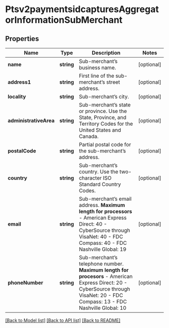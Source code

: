 # Ptsv2paymentsidcapturesAggregatorInformationSubMerchant

## Properties
Name | Type | Description | Notes
------------ | ------------- | ------------- | -------------
**name** | **string** | Sub-merchant’s business name. | [optional] 
**address1** | **string** | First line of the sub-merchant’s street address. | [optional] 
**locality** | **string** | Sub-merchant’s city. | [optional] 
**administrativeArea** | **string** | Sub-merchant’s state or province. Use the State, Province, and Territory Codes for the United States and Canada. | [optional] 
**postalCode** | **string** | Partial postal code for the sub-merchant’s address. | [optional] 
**country** | **string** | Sub-merchant’s country. Use the two-character ISO Standard Country Codes. | [optional] 
**email** | **string** | Sub-merchant’s email address.  **Maximum length for processors**   - American Express Direct: 40  - CyberSource through VisaNet: 40  - FDC Compass: 40  - FDC Nashville Global: 19 | [optional] 
**phoneNumber** | **string** | Sub-merchant’s telephone number.  **Maximum length for procesors**   - American Express Direct: 20  - CyberSource through VisaNet: 20  - FDC Compass: 13  - FDC Nashville Global: 10 | [optional] 

[[Back to Model list]](../README.md#documentation-for-models) [[Back to API list]](../README.md#documentation-for-api-endpoints) [[Back to README]](../README.md)



